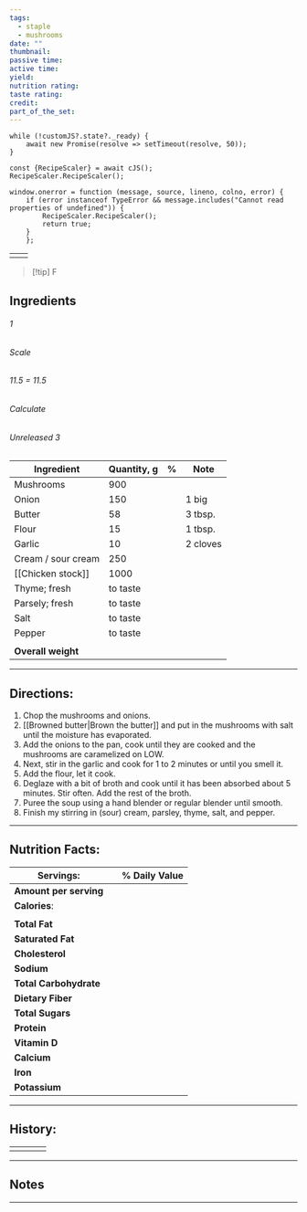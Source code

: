 ```yaml
---
tags:
  - staple
  - mushrooms
date: ""
thumbnail: 
passive time: 
active time: 
yield: 
nutrition rating: 
taste rating: 
credit: 
part_of_the_set:
---
```

```dataviewjs
while (!customJS?.state?._ready) { 
	await new Promise(resolve => setTimeout(resolve, 50)); 
} 

const {RecipeScaler} = await cJS();
RecipeScaler.RecipeScaler();

window.onerror = function (message, source, lineno, colno, error) {
	if (error instanceof TypeError && message.includes("Cannot read properties of undefined")) {
		RecipeScaler.RecipeScaler();
		return true;
	}
    };
```

|     |     |
| --- | --- |
|     |     |

> [!tip] F
## Ingredients

###### 1
###### Scale
###### 11.5 = 11.5
###### Calculate
###### Unreleased 3

| Ingredient         | Quantity, g | %   | Note     |
| ------------------ | ----------- | --- | -------- |
| Mushrooms          | 900         |     |          |
| Onion              | 150         |     | 1 big    |
| Butter             | 58          |     | 3 tbsp.  |
| Flour              | 15          |     | 1 tbsp.  |
| Garlic             | 10          |     | 2 cloves |
| Cream / sour cream | 250         |     |          |
| [[Chicken stock]]  | 1000        |     |          |
| Thyme; fresh       | to taste    |     |          |
| Parsely; fresh     | to taste    |     |          |
| Salt               | to taste    |     |          |
| Pepper             | to taste    |     |          |
|                    |             |     |          |
| **Overall weight** |             |     |          |




---
## Directions:

1. Chop the mushrooms and onions.
2. [[Browned butter|Brown the butter]] and put in the mushrooms with salt until the moisture has evaporated.
3. Add the onions to the pan, cook until they are cooked and the mushrooms are caramelized on LOW. 
4. Next, stir in the garlic and cook for 1 to 2 minutes or until you smell it. 
5. Add the flour, let it cook.
6. Deglaze with a bit of broth and cook until it has been absorbed about 5 minutes. Stir often. Add the rest of the broth. 
7. Puree the soup using a hand blender or regular blender until smooth. 
8. Finish my stirring in (sour) cream, parsley, thyme, salt, and pepper.

---
## Nutrition Facts:

| **Servings:**          |       | % Daily Value |
| ---------------------- | ----- | ------------- |
| **Amount per serving** |       |               |
| **Calories**:          |       |               |
|                        |       |               |
| **Total Fat**          |       |               |
| **Saturated Fat**      |       |               |
| **Cholesterol**        |       |               |
| **Sodium**             |       |               |
| **Total Carbohydrate** |       |               |
| **Dietary Fiber**      |       |               |
| **Total Sugars**       |       |               |
| **Protein**            |       |               |
| **Vitamin D**          |       |               |
| **Calcium**            |       |               |
| **Iron**               |       |               |
| **Potassium**          |       |               |

---
## History:

|     |                   |                   |                   |
| --- | ----------------- | ----------------- | ----------------- |
|     |                   |                   |                   |


---
## Notes


>

---



